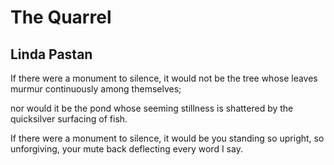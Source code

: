# The Quarrel
## Linda Pastan
If there were a monument
to silence, it would not be
the tree whose leaves
murmur continuously
among themselves;

nor would it be the pond
whose seeming stillness
is shattered
by the quicksilver
surfacing of fish.

If there were a monument
to silence, it would be you
standing so upright, so unforgiving,
your mute back deflecting
every word I say.
